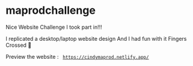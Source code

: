 # maprodchallenge
Nice Website Challenge I took part in!!! 

I replicated a desktop/laptop website design 
And I had fun with it
Fingers Crossed 🤞

Preview the website :  <code>  https://cindymaprod.netlify.app/ </code>
